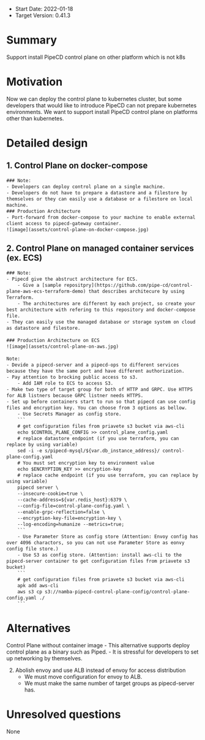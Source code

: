 - Start Date: 2022-01-18
- Target Version: 0.41.3

# Summary

Support install PipeCD control plane on other platform which is not k8s

# Motivation

Now we can deploy the control plane to kubernetes cluster, but some developers that would like to introduce PipeCD can not prepare kubernetes environments. We want to support install PipeCD control plane on platforms other than kubernetes.

# Detailed design

## 1. Control Plane on docker-compose
    ### Note:
    - Developers can deploy control plane on a single machine.
    - Developers do not have to prepare a datastore and a filestore by themselves or they can easily use a database or a filestore on local machine.
    ### Production Architecture
    - Port-forward from docker-compose to your machine to enable external client access to pipecd-gateway container.
    ![image](assets/control-plane-on-docker-compose.jpg)
    
    
## 2. Control Plane on managed container services (ex. ECS)
    ### Note:
    - Pipecd give the abstruct architecture for ECS.
        - Give a [sample repositpry](https://github.com/pipe-cd/control-plane-aws-ecs-terraform-demo) that describes architecure by using Terraform. 
        - The architectures are different by each project, so create your best architecture with refering to this repository and docker-compose file.
    - They can easily use the managed database or storage system on cloud as datastore and filestore.
    
    ### Production Architecture on ECS
    ![image](assets/control-plane-on-aws.jpg)
    
    Note:
    - Devide a pipecd-server and a pipecd-ops to different services because they have the same port and have different authorization.
    - Pay attention to brocking public access to s3.
        - Add IAM role to ECS to access S3.
    - Make two type of target group for both of HTTP and GRPC. Use HTTPS for ALB listners because GRPC listner needs HTTPS.
    - Set up before containers start to run so that pipecd can use config files and encryption key. You can choose from 3 options as bellow.
        - Use Secrets Manager as config store.
        ```
        # get configuration files from priavete s3 bucket via aws-cli
        echo $CONTROL_PLANE_CONFIG >> control_plane_config.yaml
        # replace datastore endpoint (if you use terraform, you can replace by using variable)
        sed -i -e s/pipecd-mysql/${var.db_instance_address}/ control-plane-config.yaml
        # You must set encryption key to environment value
        echo $ENCRYPTION_KEY >> encryption-key
        # replace cache endpoint (if you use terraform, you can replace by using variable)
        pipecd server \
        --insecure-cookie=true \
        --cache-address=${var.redis_host}:6379 \
        --config-file=control-plane-config.yaml \
        --enable-grpc-reflection=false \
        --encryption-key-file=encryption-key \
        --log-encoding=humanize --metrics=true;
        ```
        - Use Parameter Store as config store (Attention: Envoy config has over 4096 charactors, so you can not use Parameter Store as eonvy config file store.)
        - Use S3 as config store. (Attention: install aws-cli to the pipecd-server container to get configuration files from priavete s3 bucket)
        ```
        # get configuration files from priavete s3 bucket via aws-cli
        apk add aws-cli
        aws s3 cp s3://namba-pipecd-control-plane-config/control-plane-config.yaml ./
        ```

# Alternatives

Control Plane without container image
    - This alternative supports deploy control plane as a binary such as Piped.
    - It is stressful for developers to set up networking by themselves.

2. Abolish envoy and use ALB instead of envoy for access distribution
    - We must move configuration for envoy to ALB.
    - We must make the same number of target groups as pipecd-server has.
# Unresolved questions

None
